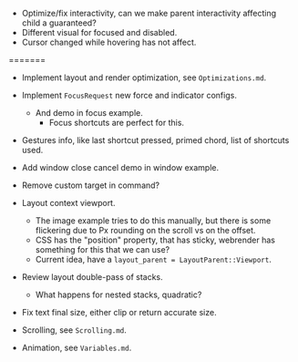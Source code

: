 * Optimize/fix interactivity, can we make parent interactivity affecting child a guaranteed?
* Different visual for focused and disabled.
* Cursor changed while hovering has not affect.

=======

* Implement layout and render optimization, see `Optimizations.md`.

* Implement `FocusRequest` new force and indicator configs.
    - And demo in focus example.
        - Focus shortcuts are perfect for this.

* Gestures info, like last shortcut pressed, primed chord, list of shortcuts used.
* Add window close cancel demo in window example.
* Remove custom target in command?

* Layout context viewport.
    - The image example tries to do this manually, but there is some flickering due to Px rounding on the scroll vs on the offset.
    - CSS has the "position" property, that has sticky, webrender has something for this that we can use?
    - Current idea, have a `layout_parent = LayoutParent::Viewport`.

* Review layout double-pass of stacks.
    - What happens for nested stacks, quadratic?
* Fix text final size, either clip or return accurate size.

* Scrolling, see `Scrolling.md`.
* Animation, see `Variables.md`.